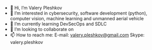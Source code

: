 
- 👋 Hi, I’m Valery Pleshkov
- 👀 I’m interested in cybersecurity, software development (python), computer vision, machine learning and unmanned aerial vehicle
- 🌱 I’m currently learning DevSecOps and SDLC
- 💞️ I’m looking to collaborate on 
- 📫 How to reach me:
E-mail: valery.pleshkov@gmail.com
Skype: valery.pleshkov

<!---
valerypleshkov/valerypleshkov is a ✨ special ✨ repository because its `README.md` (this file) appears on your GitHub profile.
You can click the Preview link to take a look at your changes.
--->
